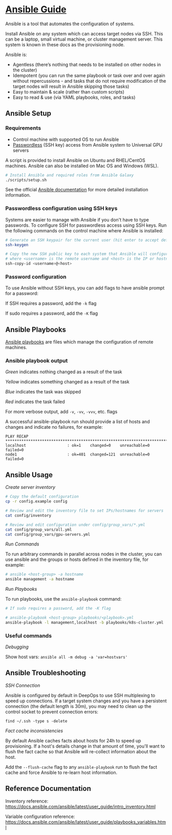 [Ansible Guide](https://www.ansible.com/overview/how-ansible-works)
===

Ansible is a tool that automates the configuration of systems.

Install Ansible on any system which can access target nodes via SSH. This can be a laptop, small virtual machine, or cluster management server. This system is known in these docs as the provisioning node.

Ansible is:
* Agentless (there’s nothing that needs to be installed on other nodes in the cluster)
* Idempotent (you can run the same playbook or task over and over again without repercussions - and tasks that do not require modification of the target nodes will result in Ansible skipping those tasks)
* Easy to maintain & scale (rather than custom scripts)
* Easy to read & use (via YAML playbooks, roles, and tasks)


## Ansible Setup

### Requirements

* Control machine with supported OS to run Ansible
* [Passwordless](docs/ANSIBLE.md#passwordless-configuration-using-ssh-keys) (SSH key) access from Ansible system to Universal GPU servers

A script is provided to install Ansible on Ubuntu and RHEL/CentOS machines. Ansible can also be installed on Mac OS and Windows (WSL).

```sh
# Install Ansible and required roles from Ansible Galaxy
./scripts/setup.sh
```

See the official [Ansible documentation](https://docs.ansible.com/ansible/latest/installation_guide/intro_installation.html)
for more detailed installation information.

### Passwordless configuration using SSH keys

Systems are easier to manage with Ansible if you don't have to type passwords. To configure SSH for passwordless
access using SSH keys. Run the following commands on the control machine where Ansible is installed:

```sh
# Generate an SSH keypair for the current user (hit enter to accept defaults)
ssh-keygen

# Copy the new SSH public key to each system that Ansible will configure
# where <username> is the remote username and <host> is the IP or hostname of the remote system
ssh-copy-id <username>@<host>
```

### Password configuration

To use Ansible without SSH keys, you can add flags to have ansible prompt for a password:

If SSH requires a password, add the `-k` flag

If sudo requires a password, add the `-K` flag

## Ansible Playbooks

[Ansible playbooks](https://docs.ansible.com/ansible/latest/user_guide/playbooks.html) are files which
manage the configuration of remote machines.

### Ansible playbook output

*Green* indicates nothing changed as a result of the task

*Yellow* indicates something changed as a result of the task

*Blue* indicates the task was skipped

*Red* indicates the task failed


For more verbose output, add `-v`, `-vv`, `-vvv`, etc. flags

A successful ansible-playbook run should provide a list of hosts and changes
and indicate no failures, for example:

```console
PLAY RECAP ************************************************************************************************************
localhost                  : ok=1    changed=0    unreachable=0    failed=0
node1                      : ok=401  changed=121  unreachable=0    failed=0
```

## Ansible Usage

_Create server inventory_

```sh
# Copy the default configuration
cp -r config.example config

# Review and edit the inventory file to set IPs/hostnames for servers
cat config/inventory

# Review and edit configuration under config/group_vars/*.yml
cat config/group_vars/all.yml
cat config/group_vars/gpu-servers.yml
```

_Run Commands_

To run arbitrary commands in parallel across nodes in the cluster, you can use ansible and the groups or hosts defined in the inventory file, for example:

```sh
# ansible <host-group> -a hostname
ansible management -a hostname
```

_Run Playbooks_

To run playbooks, use the `ansible-playbook` command:

```sh
# If sudo requires a password, add the -K flag

# ansible-playbook <host-group> playbooks/<playbook>.yml
ansible-playbook -l management,localhost -b playbooks/k8s-cluster.yml
```

### Useful commands

_Debugging_

Show host vars: `ansible all -m debug -a 'var=hostvars'`

## Ansible Troubleshooting

_SSH Connection_

Ansible is configured by default in DeepOps to use SSH multiplexing to speed up connections. If a target system changes and you have a persistent connection (the default length is 30m), you may need to clean up the control socket to prevent connection errors:

```
find ~/.ssh -type s -delete
```

_Fact cache inconsistencies_

By default Ansible caches facts about hosts for 24h to speed up provisioning. If a host's details change in that amount of time, you'll want to flush the fact cache so that Ansible will re-collect information about the host.

Add the `--flush-cache` flag to any `ansible-playbook` run to flush the fact cache and force Ansible to re-learn host information.

## Reference Documentation

Inventory reference: https://docs.ansible.com/ansible/latest/user_guide/intro_inventory.html

Variable configuration reference: https://docs.ansible.com/ansible/latest/user_guide/playbooks_variables.html
